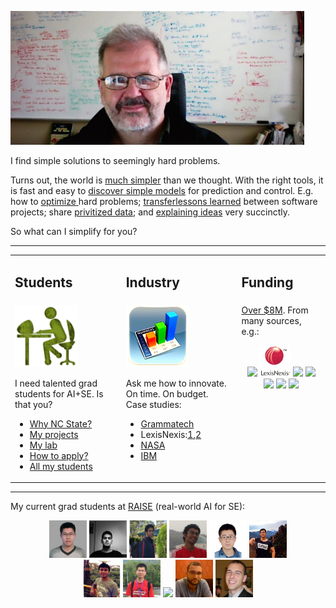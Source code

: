 
<a href="img/bigtim.jpg"><img src="img/bigtim.jpg" width=470></a>
<p>
I find simple solutions to seemingly hard problems.</a></p>
<p>Turns out, the world is 
<a href=">http://menzies.us/pdf/07strange.pdf">much simpler</a> than we thought.
With the right tools,
it is fast and easy to 
<a href="lessdata.html">discover simple models</a> for prediction  and control.
E.g.
how to <a href="http://menzies.us/pdf/15gale.pdf">optimize </a> hard problems;
<a href="http://menzies.us/pdf/13transferEffort.pdf">transferlessons learned</a> between software projects;
share <a href="http://menzies.us/pdf/15lace2.pdf">privitized  data</a>;
and  <a href="http://menzies.us/pdf/03tar2.pdf">explaining ideas</a> very succinctly.
</p>
<p>
So what can I simplify for you?
</p>
<hr>
<table  class=paddingBetweenCols>
<tr>
<td>
<h2> Students</h2>
</td><td>
<h2>Industry</h2>
</td><td>
<h2> Funding </h2>
</td></tr>
<tr>
<td valign=top>
<img width=100 height=100 src="img/students.png">
<br>
<p>I need talented grad students for AI+SE. 
 Is that you?</p>
<ul>
<li> <a href="https://www.youtube.com/watch?v=LRoI-Rw4GBY">Why NC State?</a></li>
<li> <a href="http://ai4se.net/projects">My projects</a></li>
<li> <a href="http://ai4se.net">My lab</a></li>
<li> <a href="application.html">How to apply?</a></li>
<li> <a href="https://docs.google.com/spreadsheets/d/1oWGEfEdt4aXZ_chBLTzw2RkKhGTKIKReetkcb8Zo2F4/edit">All my students</a></li>
</ul>
</td><td valign=top>
<img height=100 width=100 src="img/industry.png">
<br>
<p>Ask me how to innovate. On time. On budget.<br>
Case studies:
<ul>
<li><a href="https://www.sbir.gov/sbirsearch/detail/4945">Grammatech</a></li>
<li>LexisNexis:<a href="http://www.slideshare.net/slideshow/embed_code/key/f8etbZ448ukfOs">1</a>,<a href="pdf/Best_Practice_SE_text_mining.pdf">2<a> </li>
<li><a href="http://www.slideshare.net/timmenzies/172529main-ken-andtimsoftwareassuranceresearchatwestvirginia?qid=4ddfaa48-dea3-4397-800b-74170c2722da&v=&b=&from_search=4">NASA</a></li>
<li><a href="https://github.com/timm/16/blob/master/matt.pdf">IBM</a></li>
</ul></p>
</td>
<td valign=top>
<a href="https://docs.google.com/spreadsheets/d/1Y5YrD3WkZlee7LLXLN5m9vvMPL2qBU-vruHpRr77dqg/edit">Over $8M</a>. From many sources, e.g.: 
<center>
<p>
<img height=50 src="https://media.glassdoor.com/sqls/263980/grammatech-squarelogo.png"> 
<img height=50 src="img/ln.png">
<img height=50 src="https://pbs.twimg.com/profile_images/67630775/button_meatball_normal.png">
<img height=50 src="https://65.media.tumblr.com/avatar_fd969ad68e5a_128.png">
<img height=50 src="http://www.nij.gov/PublishingImages/nij-logo-sak-page.jpg">
<img height=50 src="https://www.unavco.org/lib/images/Footer-NSF-logo.png" > 
<img height=75 src="https://pbs.twimg.com/profile_images/471652076645126144/Lds3l2C3_normal.jpeg"></p></center></td></tr></table><hr>
<p>My current grad students at <a href="http://ai4se.net">RAISE</a> (real-world AI for SE):</p>
<center>
<a href="http://ai4se.net/peoplppe/2014/10/05/Wei-Fu/"><img alt="Wei Fu" width=60 height=60 src="img/wei.jpg"></a>
<a href="http://ai4se.net/people/2014/10/04/Rahul-Krishna/"><img alt="Rahul Krishna" width=60 height=60 src="img/rahlk.jpg"></a> 
<a href="http://ai4se.net/people/2014/10/03/Vivek-Nair/"><img alt = "Vivek Nair" width=60 height=60 src="img/vivek.jpg"></a>
<a href="http://ai4se.net/people/2014/05/18/George-Mathew/"><img alt="George Mathew" width=60 height=60 src="img/george.jpg"></a>
<a href="http://ai4se.net/people/2014/05/19/Zhe-Yu/"><img alt="Zhe Yu" width=60 height=60 src="img/Zhe.jpg"></a>
<a href="http://ai4se.net/people/2014/05/16/Di-Chen/"><img alt="Di (Jack) Chen" width=60 height=60 src="img/Jack.jpg"></a></br>
<a href="http://ai4se.net/people/2014/05/17/Amritanshu-Agrawal/"><img alt="Amritanshu Agrawal" width=60 height=60 src="img/amrit.jpg"></a>
<a href="http://ai4se.net/people/2014/06/04/Jianfeng-Chen/"><img alt ="Jianfeng Chen" width=60 height=60 src="img/chen.jpg"></a>
<a href="http://ai4se.net/people/2014/05/13/Sushma-ravichandran/"><img width-60 height=60 src="http://ai4se.net/img/sushma.jpg"></a>
<a href="http://ai4se.net/people/2014/05/15/Guilherme-Ferreira/"><img alt="Guilherme Ferreira" width=60 height=60 src="img/gh.jpg"></a>
<a href="http://ai4se.net/people/2014/05/14/Andrew-Hill/"><img alt="Andrew Hill" width=60 height=60 src="img/hill.jpg"></a>
</center>

